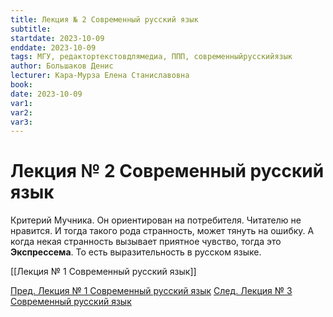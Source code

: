 ```yaml
---
title: Лекция № 2 Современный русский язык
subtitle:
startdate: 2023-10-09
enddate: 2023-10-09
tags: МГУ, редактортекстовдлямедиа, ППП, современныйрусскийязык
author: Большаков Денис
lecturer: Кара-Мурза Елена Станиславовна
book:
date: 2023-10-09
var1:
var2:
var3:
---
```


# Лекция № 2 Современный русский язык


Критерий Мучника. Он ориентирован на потребителя. Читателю не нравится.  И тогда такого рода странность, может тянуть на ошибку. А когда некая странность вызывает приятное чувство, тогда это **Экспрессема**. То есть выразительность в русском языке.

[[Лекция № 1 Современный русский язык]]

[Пред. Лекция № 1 Современный русский язык](https://github.com/denisbolshakoff/MSU/blob/main/Современный%20русский%20язык/Лекция%20№%201%20Современный%20русский%20язык.md)       [След. Лекция № 3 Современный русский язык](https://github.com/denisbolshakoff/MSU/blob/main/Современный%20русский%20язык/Лекция%20№%203%20Современный%20русский%20язык.md)